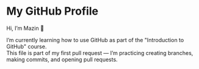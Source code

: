 # My GitHub Profile

Hi, I’m Mazin 👋

I’m currently learning how to use GitHub as part of the "Introduction to GitHub" course.  
This file is part of my first pull request — I’m practicing creating branches, making commits, and opening pull requests.
